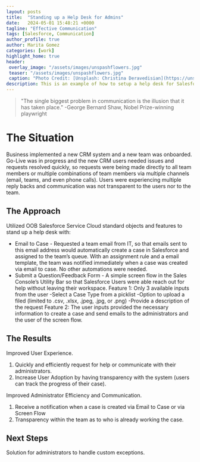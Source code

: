 ```yaml
---
layout: posts
title:  "Standing up a Help Desk for Admins"
date:   2024-05-01 15:48:21 +0000
tagline: "Effective Communication"
tags: [Salesforce, Communication]
author_profile: true
author: Marita Gomez
categories: [work]
highlight_home: true
header:
 overlay_image: "/assets/images/unspashflowers.jpg"
 teaser: "/assets/images/unspashflowers.jpg"
 caption: "Photo Credit: [Unsplash: Christina Deravedisian](https://unsplash.com/@christinadera)"
description: This is an example of how to setup a help desk for Salesforce Administrators
---
```

>"The single biggest problem in communication is the illusion that it has taken place."
-George Bernard Shaw,
Nobel Prize-winning playwright

# The Situation
Business implemented a new CRM system and a new team was onboarded. Go-Live was in progress and the new CRM users needed issues and requests resolved quickly, so requests were being made directly to all team members or multiple combinations of team members via multiple channels (email, teams, and even phone calls). Users were experiencing multiple reply backs and communication was not transparent to the users nor to the team.

## The Approach
Utilized OOB Salesforce Service Cloud standard objects and features to stand up a help desk with:

* Email to Case - Requested a team email from IT, so that emails sent to this email address would automatically create a case in Salesforce and assigned to the team’s queue. With an assignment rule and a email template, the team was notified immediately when a case was created via email to case. No other automations were needed.
* Submit a Question/Feedback Form - A simple screen flow in the Sales Console’s Utility Bar so that Salesforce Users were able reach out for help without leaving their workspace.
  Feature 1: Only 3 available inputs from the user 
  -Select a Case Type from a picklist
  -Option to upload a filed (limited to .csv, .xlsx, .jpeg, .jpg, or .png)
  -Provide a description of the request
  Feature 2: The user inputs provided the necessary information to create a case and send emails to the administrators and the user of the screen flow.

## The Results
Improved User Experience. 
1. Quickly and efficiently request for help or communicate with their administrators.
2. Increase User Adoption by having transparency with the system (users can track the progress of their case).

Improved Administrator Efficiency and Communication.
1. Receive a notification when a case is created via Email to Case or via Screen Flow
2. Transparency within the team as to who is already working the case.

## Next Steps
Solution for administrators to handle custom exceptions.